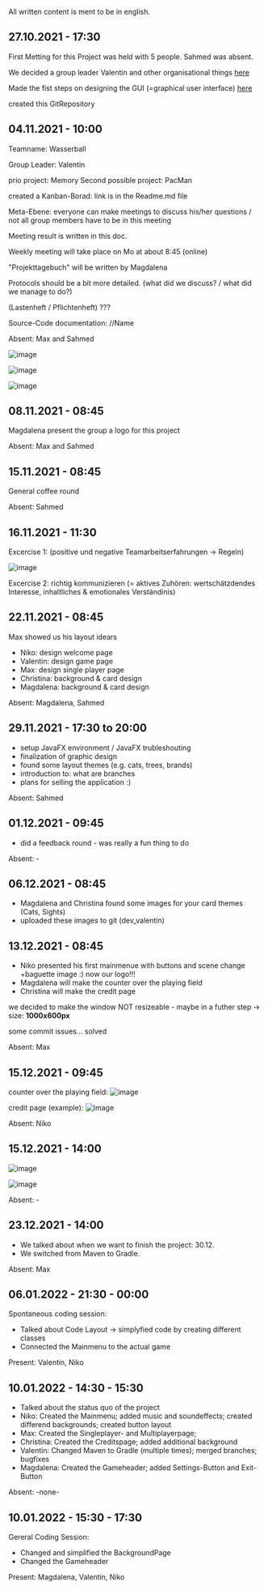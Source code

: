 All written content is ment to be in english.

## 27.10.2021 - 17:30

First Metting for this Project was held with 5 people. Sahmed was absent.

We decided a group leader Valentin and other organisational things 
[here](https://drive.google.com/file/d/1pYRl5bIodgd_bJX-sNuXpd0Cg2oJEoIn/view?usp=sharing)

Made the fist steps on designing the GUI (=graphical user interface)
[here](https://drive.google.com/file/d/1pWu8EJ_MnYO92v3KmSTloXjGKT8_qxuu/view?usp=sharing)

created this GitRepository

## 04.11.2021 - 10:00

Teamname: Wasserball

Group Leader: Valentin

prio project: Memory
Second possible project: PacMan

created a Kanban-Borad: link is in the Readme.md file

Meta-Ebene: everyone can make meetings to discuss his/her questions / not all group members have to be in this meeting

Meeting result is written in this doc.

Weekly meeting will take place on Mo at about 8:45 (online)

"Projekttagebuch" will be written by Magdalena

Protocols should be a bit more detailed. (what did we discuss? / what did we manage to do?)

(Lastenheft / Pflichtenheft) ??? 

Source-Code documentation: //Name

Absent: Max and Sahmed

![image](https://user-images.githubusercontent.com/92077153/140290069-42558e09-9f99-489d-a5ef-74e4a7263eae.png)

![image](https://user-images.githubusercontent.com/92077153/140290083-ebe030a4-65a3-4239-a564-127bbb98a07c.png)

![image](https://user-images.githubusercontent.com/92077153/140292130-28e03f86-e575-4ab0-b6a3-235f6d60a2d3.png)


## 08.11.2021 - 08:45

Magdalena present the group a logo for this project

Absent: Max and Sahmed


## 15.11.2021 - 08:45

General coffee round

Absent: Sahmed

## 16.11.2021 - 11:30

Excercise 1: (positive und negative Teamarbeitserfahrungen -> Regeln)

![image](https://user-images.githubusercontent.com/92077153/141975741-9f76c391-7d77-426f-a710-06a078f58281.png)

Excercise 2: richtig kommunizieren (= aktives Zuhören: wertschätzdendes Interesse, inhaltliches & emotionales Verständinis)

## 22.11.2021 - 08:45

Max showed us his layout idears

- Niko: design welcome page
- Valentin: design game page
- Max: design single player page
- Christina: background & card design
- Magdalena: background & card design

Absent: Magdalena, Sahmed

## 29.11.2021 - 17:30 to 20:00

- setup JavaFX environment / JavaFX trubleshouting
- finalization of graphic design
- found some layout themes (e.g. cats, trees, brands)
- introduction to: what are branches
- plans for selling the application :)

Absent: Sahmed

## 01.12.2021 - 09:45

- did a feedback round - was really a fun thing to do 

Absent: -

## 06.12.2021 - 08:45

- Magdalena and Christina found some images for your card themes (Cats, Sights)
- uploaded these images to git (dev_valentin)

## 13.12.2021 - 08:45

- Niko presented his first mainmenue with buttons and scene change +baguette image :) now our logo!!!
- Magdalena will make the counter over the playing field
- Christina will make the credit page

we decided to make the window NOT resizeable - maybe in a futher step
-> size: **1000x600px**

some commit issues... solved

Absent: Max

## 15.12.2021 - 09:45

counter over the playing field:
![image](https://user-images.githubusercontent.com/92077153/146168082-0b8756b1-6e11-4759-84ce-9a51b52b807f.png)

credit page (example):
![image](https://user-images.githubusercontent.com/92077153/146174226-41c34852-5f0b-4a50-b38f-7221a9ba74b5.png)


Absent: Niko

## 15.12.2021 - 14:00

![image](https://user-images.githubusercontent.com/92077153/146208599-ea2464a8-b6b1-4217-b387-fe99b67d17bf.png)

![image](https://user-images.githubusercontent.com/92077153/146208640-1052bbe7-eb16-43d9-a714-44f8fa18e810.png)

Absent: -

## 23.12.2021 - 14:00

- We talked about when we want to finish the project: 30.12.
- We switched from Maven to Gradle. 

Absent: Max

## 06.01.2022 - 21:30 - 00:00

Spontaneous coding session:

- Talked about Code Layout -> simplyfied code by creating different classes
- Connected the Mainmenu to the actual game

Present: Valentin, Niko

## 10.01.2022 - 14:30 - 15:30

- Talked about the status quo of the project
- Niko: Created the Mainmenu; added music and soundeffects; created differend backgrounds; created button layout
- Max: Created the Singleplayer- and Multiplayerpage;
- Christina: Created the Creditspage; added additional background 
- Valentin: Changed Maven to Gradle (multiple times); merged branches; bugfixes
- Magdalena: Created the Gameheader; added Settings-Button and Exit-Button

Absent: -none-

## 10.01.2022 - 15:30 - 17:30

Gereral Coding Session:

- Changed and simplified the BackgroundPage
- Changed the Gameheader

Present: Magdalena, Valentin, Niko

